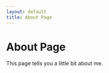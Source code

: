 ```yaml
---
layout: default
title: About Page
---
```


# About Page

This page tells you a little bit about me.
